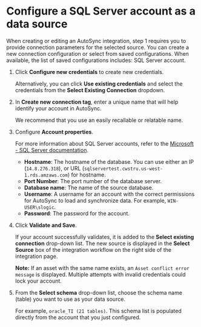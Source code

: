 # Configure a SQL Server account as a data source

When creating or editing an AutoSync integration, step 1 requires you to provide connection parameters for the selected source. You can create a new connection configuration or select from saved configurations. When available, the list of saved configurations includes: SQL Server account.

1.  Click **Configure new credentials** to create new credentials.

    Alternatively, you can click **Use existing credentials** and select the credentials from the **Select Existing Connection** dropdown.

2.  In **Create new connection tag**, enter a unique name that will help identify your account in AutoSync.

    We recommend that you use an easily recallable or relatable name.

3.  Configure **Account properties**.

    For more information about SQL Server accounts, refer to the [Microsoft - SQL Server documentation](https://docs.microsoft.com/en-us/sql/relational-databases/security/authentication-access/create-a-database-user?view=sql-server-ver15).

    -   **Hostname**: The hostname of the database. You can use either an IP \(`14.8.276.318`\), or URL \(`sqlservertest.cwstru.us-west-1.rds.amzaws.com`\) for hostname.
    -   **Port Number**: The port number of the database server.
    -   **Database name**: The name of the source database.
    -   **Username**: A username for an account with the correct permissions for AutoSync to load and synchronize data. For example, `WIN-USER\slogic`.
    -   **Password**: The password for the account.
4.  Click **Validate and Save**.

    If your account successfully validates, it is added to the **Select existing connection** drop-down list. The new source is displayed in the **Select Source** box of the integration workflow on the right side of the integration page.

    **Note:** If an asset with the same name exists, an `Asset conflict error message` is displayed. Multiple attempts with invalid credentials could lock your account.

5.  From the **Select schema** drop-down list, choose the schema name \(table\) you want to use as your data source.

    For example, `oracle_TI (21 tables)`. This schema list is populated directly from the account that you just configured.


